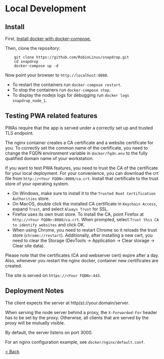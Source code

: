 # Local Development
## Install

First, [Install docker with docker-compose.](https://docs.docker.com/compose/install/)

Then, clone the repository:
```
    git clone https://github.com/RobinLinus/snapdrop.git
    cd snapdrop
    docker-compose up -d
```
Now point your browser to `http://localhost:8080`.

- To restart the containers run `docker-compose restart`.
- To stop the containers run `docker-compose stop`.
- To display the nodejs logs for debugging run `docker logs snapdrop_node_1`.





## Testing PWA related features
PWAs require that the app is served under a correctly set up and trusted TLS endpoint.

The nginx container creates a CA certificate and a website certificate for you. To correctly set the common name of the certificate, you need to change the FQDN environment variable in `docker/fqdn.env` to the fully qualified domain name of your workstation.

If you want to test PWA features, you need to trust the CA of the certificate for your local deployment. For your convenience, you can download the crt file from `http://<Your FQDN>:8080/ca.crt`. Install that certificate to the trust store of your operating system.
- On Windows, make sure to install it to the `Trusted Root Certification Authorities` store.
- On MacOS, double click the installed CA certificate in `Keychain Access`, expand `Trust`, and select `Always Trust` for SSL.
- Firefox uses its own trust store. To install the CA, point Firefox at `http://<Your FQDN>:8080/ca.crt`. When prompted, select `Trust this CA to identify websites` and click OK.
- When using Chrome, you need to restart Chrome so it reloads the trust store (`chrome://restart`). Additionally, after installing a new cert, you need to clear the Storage (DevTools -> Application -> Clear storage -> Clear site data).

Please note that the certificates (CA and webserver cert) expire after a day.
Also, whenever you restart the nginx docker, container new certificates are created.

The site is served on `https://<Your FQDN>:443`.
    
## Deployment Notes
The client expects the server at http(s)://your.domain/server.

When serving the node server behind a proxy, the `X-Forwarded-For` header has to be set by the proxy. Otherwise, all clients that are served by the proxy will be mutually visible.

By default, the server listens on port 3000.

For an nginx configuration example, see `docker/nginx/default.conf`.

[< Back](/README.md)
